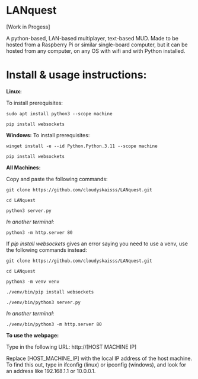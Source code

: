 # LANquest
[Work in Progess]

A python-based, LAN-based multiplayer, text-based MUD. Made to be hosted from a Raspberry Pi or similar single-board computer, but it can be hosted from any computer, on any OS with wifi and with Python installed.

# Install & usage instructions:

**Linux:**

  To install prerequisites:
  
    sudo apt install python3 --scope machine

    pip install websockets


**Windows:**
  To install prerequisites:

    winget install -e --id Python.Python.3.11 --scope machine

    pip install websockets


**All Machines:**

  Copy and paste the following commands:
  
    git clone https://github.com/cloudyskaisss/LANquest.git
    
    cd LANquest

    python3 server.py

  _In another terminal:_

    python3 -m http.server 80


  If _pip install websockets_ gives an error saying you need to use a venv, use the following commands instead:
    
    git clone https://github.com/cloudyskaisss/LANquest.git
    
    cd LANquest

    python3 -m venv venv

    ./venv/bin/pip install websockets

    ./venv/bin/python3 server.py

  _In another terminal:_

    ./venv/bin/python3 -m http.server 80






**To use the webpage:**

  Type in the following URL: http://[HOST MACHINE IP]
    
  Replace [HOST_MACHINE_IP] with the local IP address of the host machine. To find this out, type in ifconfig (linux) or ipconfig (windows), and look for an address like 192.168.1.1 or 10.0.0.1.
